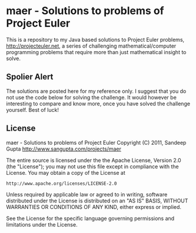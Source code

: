 maer - Solutions to problems of Project Euler
=============================================

This is a repository to my Java based solutions to Project Euler problems, http://projecteuler.net, a series of challenging mathematical/computer programming problems that require more than just mathematical insight to solve.

Spolier Alert
-------------
The solutions are posted here for my reference only. I suggest that you do not use the code below for solving the challenge. It would however be interesting to compare and know more, once you have solved the challenge yourself. Best of luck!

License
-------

maer - Solutions to problems of Project Euler
Copyright (C) 2011, Sandeep Gupta
http://www.sangupta.com/projects/maer

The entire source is licensed under the the Apache License, Version 2.0
(the "License"); you may not use this file except in compliance with
the License.  You may obtain a copy of the License at

    http://www.apache.org/licenses/LICENSE-2.0

Unless required by applicable law or agreed to in writing, software
distributed under the License is distributed on an "AS IS" BASIS,
WITHOUT WARRANTIES OR CONDITIONS OF ANY KIND, either express or implied.

See the License for the specific language governing permissions and
limitations under the License.
